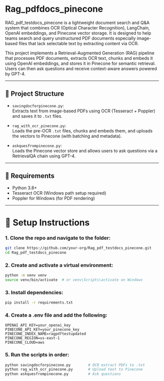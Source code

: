 # Rag_pdfdocs_pinecone
RAG_pdf_testdocs_pinecone is a lightweight document search and Q&amp;A system that combines OCR (Optical Character Recognition), LangChain, OpenAI embeddings, and Pinecone vector storage.  It is designed to help teams search and query unstructured PDF documents especially image-based files that lack selectable text by extracting  content via OCR.

This project implements a Retrieval-Augmented Generation (RAG) pipeline that processes PDF documents, extracts OCR text, chunks and embeds it using OpenAI embeddings, and stores it in Pinecone for semantic retrieval. Users can then ask questions and receive context-aware answers powered by GPT-4.

---

## 📁 Project Structure

- `savingdocforpinecone.py`:  
  Extracts text from image-based PDFs using OCR (Tesseract + Poppler) and saves it to `.txt` files.

- `rag_with_ocr_pinecone.py`:  
  Loads the pre-OCR `.txt` files, chunks and embeds them, and uploads the vectors to Pinecone (with batching and metadata).

- `askquesfrompinecone.py`:  
  Loads the Pinecone vector store and allows users to ask questions via a RetrievalQA chain using GPT-4.

---

## 🔧 Requirements

- Python 3.8+
- Tesseract OCR (Windows path setup required)
- Poppler for Windows (for PDF rendering)

---

# 🚀 Setup Instructions

### 1. Clone the repo and navigate to the folder:

```bash
git clone https://github.com/your-org/Rag_pdf_testdocs_pinecone.git
cd Rag_pdf_testdocs_pinecone
```

### 2. Create and activate a virtual environment:

```bash
python -m venv venv
source venv/bin/activate  # or venv\Scripts\activate on Windows
```

### 3. Install dependencies:

```bash
pip install -r requirements.txt
```

### 4. Create a .env file and add the following:

```env
OPENAI_API_KEY=your_openai_key
PINECONE_API_KEY=your_pinecone_key
PINECONE_INDEX_NAME=ragpdftestupdated
PINECONE_REGION=us-east-1
PINECONE_CLOUD=aws
```

### 5. Run the scripts in order:

```bash
python savingdocforpinecone.py        # OCR extract PDFs to .txt
python rag_with_ocr_pinecone.py       # Upload text to Pinecone
python askquesfrompinecone.py         # Ask questions
```

